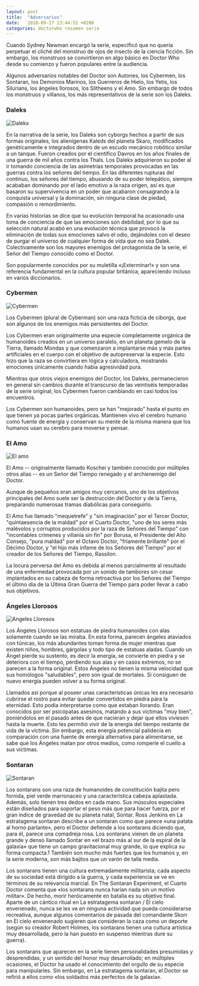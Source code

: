 ```yaml
---
layout: post
title:  "Adversarios"
date:   2018-09-27 13:44:52 +0200
categories: doctorwho resumen serie
---
```


Cuando Sydney Newman encargó la serie, especificó que no quería perpetuar el cliché del monstruo de ojos de insecto de la ciencia ficción. Sin embargo, los monstruos se convirtieron en algo básico en Doctor Who desde su comienzo y fueron populares entre la audiencia.

Algunos adversarios notables del Doctor son Autones, los Cybermen, los Sontaran, los Demonios Marinos, los Guerreros de Hielo, los Yetis, los Silurians, los ángeles llorosos, los Slitheens y el Amo. Sin embargo de todos los monstruos y villanos, los más representativos de la serie son los Daleks.

### Daleks

![Daleks](https://ichef.bbci.co.uk/images/ic/640xn/p02wn0zt.jpg)

En la narrativa de la serie, los Daleks son cyborgs hechos a partir de sus formas originales, los alienígenas Kaleds del planeta Skaro, modificados genéticamente e integrados dentro de un escudo mecánico robótico similar a un tanque. Fueron creados por el científico Davros en los años finales de una guerra de mil años contra los Thals. Los Daleks adquirieron su poder al ir tomando conciencia de las asimetrías temporales provocadas en las guerras contra los señores del tiempo. En las diferentes rupturas del continuo, los señores del tiempo, abusando de su poder telepático, siempre acababan dominando por el lado emotivo a la raza origen, así es que basaron su supervivencia en un poder que acabaron consagrando a la conquista universal y la dominación, sin ninguna clase de piedad, compasión o remordimiento. 

En varias historias se dice que su evolución temporal ha ocasionado una toma de conciencia de que las emociones son debilidad, por lo que su selección natural acabó en una evolución técnica que provocó la eliminación de todas sus emociones salvo el odio, dejándoles con el deseo de purgar el universo de cualquier forma de vida que no sea Dalek. Colectivamente son los mayores enemigos del protagonista de la serie, el Señor del Tiempo conocido como el Doctor. 

Son popularmente conocidos por su muletilla «¡Exterminar!» y son una referencia fundamental en la cultura popular británica, apareciendo incluso en varios diccionarios. 

### Cybermen

![Cybermen](https://vignette.wikia.nocookie.net/tardis/images/1/1e/Cybermen_formation_Doomsday.jpg/revision/latest?cb=20131112004706)

Los Cybermen (plural de Cyberman) son una raza ficticia de ciborgs, que son algunos de los enemigos más persistentes del Doctor.

Los Cybermen eran originalmente una especie completamente orgánica de humanoides creados en un universo paralelo, en un planeta gemelo de la Tierra, llamado Mondas y que comenzaron a implantarse más y más partes artificiales en el cuerpo con el objetivo de autopreservar la especie. Esto hizo que la raza se convirtiera en lógica y calculadora, mostrando emociones únicamente cuando había agresividad pura.

Mientras que otros viejos enemigos del Doctor, los Daleks, permanecieron en general sin cambios durante el transcurso de las veintiséis temporadas de la serie original, los Cybermen fueron cambiando en casi todos los encuentros.

Los Cybermen son humanoides, pero se han "mejorado" hasta el punto en que tienen ya pocas partes orgánicas. Mantienen vivo el cerebro humano como fuente de energía y conservan su mente de la misma manera que los humanos usan su cerebro para moverse y pensar. 

### El Amo

![El amo](http://1.bp.blogspot.com/-Zbp1x9rBVtk/VLA4wec3iwI/AAAAAAAANcU/Vs9sGx8X3gU/s1600/doctor%2Bwho%2Bel%2Bamo%2Bhistoria.jpg)

El Amo -- originalmente llamado Koschei y también conocido por múltiples otros alias -- es un Señor del Tiempo renegado y el archienemigo del Doctor.

Aunque de pequeños eran amigos muy cercanos, uno de los objetivos principales del Amo suele ser la destrucción del Doctor y de la Tierra, preparando numerosas tramas diabólicas para conseguirlo.

El Amo fue llamado "mequetrefe" y "sin imaginación" por el Tercer Doctor, "quintaesencia de la maldad" por el Cuarto Doctor, "uno de los seres más malévolos y corruptos producidos por la raza de Señores del Tiempo" con "incontables crímenes y villanía sin fin" por Borusa, el Presidente del Alto Consejo, "pura maldad" por el Octavo Doctor, "fríamente brillante" por el Décimo Doctor, y "el hijo más infame de los Señores del Tiempo" por el creador de los Señores del Tiempo, Rassilon.

La locura perversa del Amo es debida al menos parcialmente al resultado de una enfermedad provocada por un sonido de tambores sin cesar implantados en su cabeza de forma retroactiva por los Señores del Tiempo el último día de la Última Gran Guerra del Tiempo para poder llevar a cabo sus objetivos. 

### Ángeles Llorosos

![Angeles Llorosos](https://vignette.wikia.nocookie.net/doctorwho/images/6/6a/Blink_main.jpg/revision/latest?cb=20140722105056&path-prefix=es)

Los Ángeles Llorosos son estatuas de piedra humanoides con alas solamente cuando se las miraba. En esta forma, parecen ángeles ataviados con túnicas, los más abundantes toman forma de mujer mientras que existen niños, hombres, gárgolas y todo tipo de estatuas aladas. Cuando un Ángel pierde su sustento, es decir la energía, se convierte en piedra y se deteriora con el tiempo, perdiendo sus alas y en casos extremos, no se parecen a la forma original. Estos Ángeles no tienen la misma velocidad que sus homólogos "saludables", pero son igual de mortales. Si consiguen de nuevo energía pueden volver a su forma original.

Llamados así porque al poseer unas características únicas les era necesario cubrirse el rostro para evitar quedar convertidos en piedra para la eternidad. Esto podía interpretarse como que estaban llorando. Eran conocidos por ser psicópatas asesinos, matando a sus víctimas "muy bien", poniéndolos en el pasado antes de que nacieran y dejar que ellos viviesen hasta la muerte. Esto les permitió vivir de la energía del tiempo restante de vida de la víctima. Sin embargo, esta energía potencial palidecía en comparación con una fuente de energía alternativa para alimentarse, se sabe que los Ángeles matan por otros medios, como romperle el cuello a sus víctimas. 

### Sontaran

![Sontaran](https://vignette.wikia.nocookie.net/doctorwho/images/f/fc/Sontarans-series-5.jpg/revision/latest/scale-to-width-down/1000?cb=20140921180948&path-prefix=es)

Los sontarans son una raza de humanoides de constitución bajita pero fornida, piel verde marronaceo y una característica cabeza aplastada. Además, solo tienen tres dedos en cada mano. Sus músculos especiales están diseñados para soportar el peso más que para hacer fuerza, por el gran índice de gravedad de su planeta natal, Sontar. Ross Jenkins en La estratagema sontaran describe a un sontaran como que parece «una patata al horno parlante», pero el Doctor defiende a los sontarans diciendo que, para él, parece una comadreja rosa. Los sontarans vienen de un planeta grande y denso llamado Sontar en «el brazo más al sur de la espiral de la galaxia» que tiene un campo gravitacional muy grande, lo que explica su forma compacta.1 También son mucho más fuertes que los humanos y, en la serie moderna, son más bajitos que un varón de talla media.

Los sontarans tienen una cultura extremadamente militarista; cada aspecto de su sociedad está dirigido a la guerra, y cada experiencia se ve en términos de su relevancia marcial. En The Sontaran Experiment, el Cuarto Doctor comenta que «los sontarans nunca harían nada sin un motivo militar». De hecho, morir heróicamente en batalla es su objetivo final. Aparte de un cántico ritual en La estratagema sontaran / El cielo envenenado, nunca se les ve en ninguna actividad que pueda considerarse recreativa, aunque algunos comentarios de pasada del comandante Skorr en El cielo envenenado sugieren que consideran la caza como un deporte (según su creador Robert Holmes, los sontarans tienen una cultura artística muy desarrollada, pero la han puesto en suspenso mientras dure su guerra).

Los sontarans que aparecen en la serie tienen personalidades presumidas y desprendidas, y un sentido del honor muy desarrollado; en múltiples ocasiones, el Doctor ha usado el conocimiento del orgullo de su especie para manipularles. Sin embargo, en La estratagema sontaran, el Doctor se refirió a ellos como «los soldados más perfectos de la galaxia».

